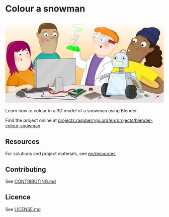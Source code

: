 # Colour a snowman

![blender-colour-snowman](/en/images/banner.png)

Learn how to colour in a 3D model of a snowman using Blender.

Find the project online at [projects.raspberrypi.org/en/projects/blender-colour-snowman](https://projects.raspberrypi.org/en/projects/blender-colour-snowman)

## Resources
For solutions and project materials, see [en/resources](https://github.com/raspberrypilearning/blender-colour-snowman/tree/master/en/resources)

## Contributing
See [CONTRIBUTING.md](CONTRIBUTING.md)

## Licence
 See [LICENSE.md](LICENSE.md)
